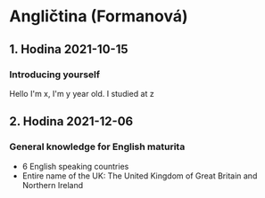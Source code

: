 # Angličtina (Formanová)

## 1. Hodina 2021-10-15

### Introducing yourself

Hello I'm x, I'm y year old. I studied at z

## 2. Hodina 2021-12-06

### General knowledge for English maturita

* 6 English speaking countries
* Entire name of the UK: The United Kingdom of Great Britain and Northern Ireland